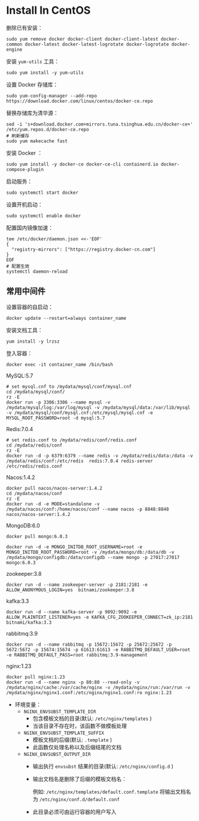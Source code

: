 # Install In CentOS

删除已有安装：

```shell
sudo yum remove docker docker-client docker-client-latest docker-common docker-latest docker-latest-logrotate docker-logrotate docker-engine
```

安装 `yum-utils` 工具：
```shell
sudo yum install -y yum-utils
```

设置 Docker 存储库：
```shell
sudo yum-config-manager --add-repo https://download.docker.com/linux/centos/docker-ce.repo
```

替换存储库为清华源：
```shell
sed -i 's+download.docker.com+mirrors.tuna.tsinghua.edu.cn/docker-ce+' /etc/yum.repos.d/docker-ce.repo
# 刷新缓存
sudo yum makecache fast
```

安装 Docker ：
```shell
sudo yum install -y docker-ce docker-ce-cli containerd.io docker-compose-plugin
```

启动服务：
```shell
sudo systemctl start docker
```

设置开机启动：
```shell
sudo systemctl enable docker
```

配置国内镜像加速：
```shell
tee /etc/docker/daemon.json <<-'EOF'
{
  "registry-mirrors": ["https://registry.docker-cn.com"]
}
EOF
# 配置生效
systemctl daemon-reload
```

## 常用中间件

设置容器的自启动：
```shell
docker update --restart=always container_name
```

安装文档工具：
```shell
yum install -y lrzsz
```

登入容器：
```shell
docker exec -it container_name /bin/bash
```

MySQL:5.7
```shell
# set mysql.cnf to /mydata/mysql/conf/mysql.cnf
cd /mydata/mysql/conf/
rz -E
docker run -p 3306:3306 --name mysql -v /mydata/mysql/log:/var/log/mysql -v /mydata/mysql/data:/var/lib/mysql -v /mydata/mysql/conf/mysql.cnf:/etc/mysql/mysql.cnf -e MYSQL_ROOT_PASSWORD=root -d mysql:5.7
```

Redis:7.0.4
```shell
# set redis.conf to /mydata/redis/conf/redis.conf
cd /mydata/redis/conf
rz -E
docker run -d -p 6379:6379 --name redis -v /mydata/redis/data:/data -v /mydata/redis/conf:/etc/redis  redis:7.0.4 redis-server /etc/redis/redis.conf
```

Nacos:1.4.2
```shell
docker pull nacos/nacos-server:1.4.2
cd /mydata/nacos/conf
rz -E
docker run -d -e MODE=standalone -v /mydata/nacos/conf:/home/nacos/conf --name nacos -p 8848:8848 nacos/nacos-server:1.4.2
```

MongoDB:6.0
```shell
docker pull mongo:6.0.3

docker run -d -e MONGO_INITDB_ROOT_USERNAME=root -e MONGO_INITDB_ROOT_PASSWORD=root -v /mydata/mongo/db:/data/db -v /mydata/mongo/configdb:/data/configdb --name mongo -p 27017:27017 mongo:6.0.3
```

zookeeper:3.8
```shell
docker run -d --name zookeeper-server -p 2181:2181 -e ALLOW_ANONYMOUS_LOGIN=yes  bitnami/zookeeper:3.8
```

kafka:3.3
```shell
docker run -d --name kafka-server -p 9092:9092 -e ALLOW_PLAINTEXT_LISTENER=yes -e KAFKA_CFG_ZOOKEEPER_CONNECT=zk_ip:2181 bitnami/kafka:3.3
```

rabbitmq:3.9
```shell
docker run -d --name rabbitmq -p 15672:15672 -p 25672:25672 -p 5672:5672 -p 15674:15674 -p 61613:61613 -e RABBITMQ_DEFAULT_USER=root -e RABBITMQ_DEFAULT_PASS=root rabbitmq:3.9-management
```

nginx:1.23
```shell
docker pull nginx:1.23
docker run -d --name nginx -p 80:80 --read-only -v /mydata/nginx/cache:/var/cache/nginx -v /mydata/nginx/run:/var/run -v /mydata/nginx/nginx1.conf:/etc/nginx/nginx1.conf:ro nginx:1.23
```
* 环境变量：
  * `NGINX_ENVSUBST_TEMPLATE_DIR`
    * 包含模板文档的目录(默认: `/etc/nginx/templates` )
    * 当该目录不存在时，该函数不做模板处理
  * `NGINX_ENVSUBST_TEMPLATE_SUFFIX`
    * 模板文档的后缀(默认: `.template` )
    * 此函数仅处理名称以及后缀结尾的文档
  * `NGINX_ENVSUBST_OUTPUT_DIR`
    * 输出执行 `envsubst` 结果的目录(默认: `/etc/nginx/config.d` )
    * 输出文档名是删除了后缀的模板文档名：
    
      例如: `/etc/nginx/templates/default.conf.template` 将输出文档名为 `/etc/nginx/conf.d/default.conf`
    * 此目录必须可由运行容器的用户写入
